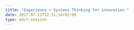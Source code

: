 ```yaml
---
title: "Experience + Systems Thinking for innovation "
date: 2017-07-11T22:31:14+02:00
type: edit-session
---
```


